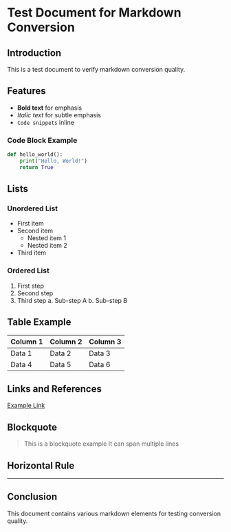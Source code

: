 # Test Document for Markdown Conversion

## Introduction
This is a test document to verify markdown conversion quality.

## Features
- **Bold text** for emphasis
- *Italic text* for subtle emphasis
- `Code snippets` inline

### Code Block Example
```python
def hello_world():
    print("Hello, World!")
    return True
```

## Lists

### Unordered List
- First item
- Second item
  - Nested item 1
  - Nested item 2
- Third item

### Ordered List
1. First step
2. Second step
3. Third step
   a. Sub-step A
   b. Sub-step B

## Table Example

| Column 1 | Column 2 | Column 3 |
|----------|----------|----------|
| Data 1   | Data 2   | Data 3   |
| Data 4   | Data 5   | Data 6   |

## Links and References
[Example Link](https://example.com)

## Blockquote
> This is a blockquote example
> It can span multiple lines

## Horizontal Rule
---

## Conclusion
This document contains various markdown elements for testing conversion quality.